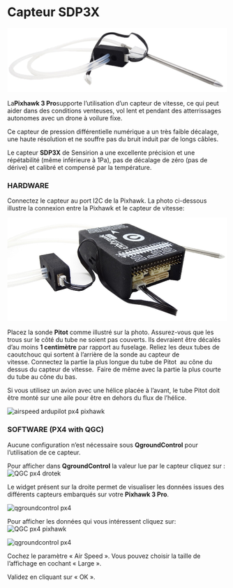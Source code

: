 # Capteur SDP3X

![sdp33 sensirion](../../../images/sdp33.JPG)


La**Pixhawk 3 Pro**supporte l’utilisation d’un capteur de vitesse, ce qui peut aider dans des conditions venteuses, vol lent et pendant des atterrissages autonomes avec un drone à voilure fixe.

Ce capteur de pression différentielle numérique a un très faible décalage, une haute résolution et ne souffre pas du bruit induit par de longs câbles.

Le capteur **SDP3X** de Sensirion a une excellente précision et une répétabilité (même inférieure à 1Pa), pas de décalage de zéro (pas de dérive) et calibré et compensé par la température.

  


### HARDWARE

Connectez le capteur au port I2C de la Pixhawk. La photo ci-dessous illustre la connexion entre la Pixhawk et le capteur de vitesse:


![sdp33 sensirion](../../../images/sdp33-pixhawk.JPG)

Placez la sonde **Pitot** comme illustré sur la photo. Assurez-vous que les trous sur le côté du tube ne soient pas couverts. Ils devraient être décalés d’au moins **1 centimètre** par rapport au fuselage. Reliez les deux tubes de caoutchouc qui sortent à l’arrière de la sonde au capteur de vitesse. Connectez la partie la plus longue du tube de Pitot  au cône du dessus du capteur de vitesse.  Faire de même avec la partie la plus courte du tube au cône du bas.

Si vous utilisez un avion avec une hélice placée à l’avant, le tube Pitot doit être monté sur une aile pour être en dehors du flux de l’hélice.


![](https://drotek.com/wp-content/uploads/2017/01/pitotinstalled1-700x404.jpg "airspeed ardupilot px4 pixhawk")

  



### SOFTWARE \(PX4 with QGC\)

Aucune configuration n’est nécessaire sous **QgroundControl** pour l’utilisation de ce capteur.

Pour afficher dans **QgroundControl** la valeur lue par le capteur cliquez sur : ![](https://drotek.com/wp-content/uploads/2017/01/Icone_Flight_Data_QGC.png "QGC px4 drotek")

Le widget présent sur la droite permet de visualiser les données issues des différents capteurs embarqués sur votre **Pixhawk 3 Pro**.

![](https://drotek.com/wp-content/uploads/2017/01/Flight_Data_Viewer_QGC.png "qgroundcontrol px4")

Pour afficher les données qui vous intéressent cliquez sur: ![](https://drotek.com/wp-content/uploads/2017/01/Reglage_Flight_Data_Viewer_QGC.png "QGC px4 pixhawk")

![](https://drotek.com/wp-content/uploads/2017/01/Flight_Data_List_QGC-250x606.png "qgroundcontrol px4")

Cochez le paramètre « Air Speed ». Vous pouvez choisir la taille de l’affichage en cochant « Large ».

Validez en cliquant sur « OK ».

